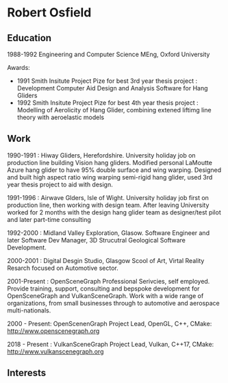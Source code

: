 # Robert Osfield

## Education

1988-1992 Engineering and Computer Science MEng, Oxford University

Awards:
* 1991 Smith Insitute Project Pize for best 3rd year thesis project : Development Computer Aid Design and Analysis Software for Hang Gliders
* 1992 Smith Insitute Project Pize for best 4th year thesis project : Modelling of Aerolicity of Hang Glider, combining extened liftimg line theory with aeroelastic models

## Work
1990-1991 : Hiway Gliders, Herefordshire. University holiday job on production line building Vision hang gliders.
Modified personal LaMoutte Azure hang glider to have 95% double surface and wing warping.
Designed and built high aspect ratio wing warping semi-rigid hang glider, used 3rd year thesis project to aid with design.

1991-1996 : Airwave Glders, Isle of Wight. University holiday job first on production line, then working with design team.
After leaving University worked for 2 months with the design hang glider team as designer/test pilot and later part-time consulting

1992-2000 : Midland Valley Exploration, Glasow. Software Engineer and later Software Dev Manager, 3D Strucutral Geological Software Development.

2000-2001 : Digital Desgin Studio, Glasgow Scool of Art, Virtal Reality Resarch focused on Automotive sector.

2001-Present : OpenSceneGraph Professional Serivcies, self employed. Provide training, support, consulting and bepspoke development for OpenSceneGraph and VulkanSceneGraph.
Work with a wide range of organizations, from small businesses through to automotive and aerospace multi-nationals.

2000 - Present: OpenScenenGraph Project Lead, OpenGL, C++, CMake:
http://www.openscenegraph.org


2018 - Present : VulkanSceneGraph Project Lead, Vulkan, C++17, CMake: http://www.vulkanscenegraph.org

## Interests
